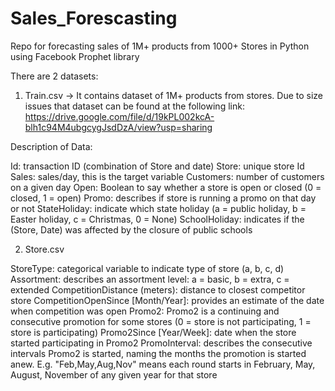 # Sales_Forescasting
Repo for forecasting sales of 1M+ products from 1000+ Stores in Python using Facebook Prophet library

There are 2 datasets: 

1) Train.csv
-> It contains dataset of 1M+ products from stores. Due to size issues that dataset can be found at the following link:
https://drive.google.com/file/d/19kPL002kcA-blh1c94M4ubgcygJsdDzA/view?usp=sharing

Description of Data:

Id: transaction ID (combination of Store and date) 
Store: unique store Id
Sales: sales/day, this is the target variable 
Customers: number of customers on a given day
Open: Boolean to say whether a store is open or closed (0 = closed, 1 = open)
Promo: describes if store is running a promo on that day or not
StateHoliday: indicate which state holiday (a = public holiday, b = Easter holiday, c = Christmas, 0 = None)
SchoolHoliday: indicates if the (Store, Date) was affected by the closure of public schools


2) Store.csv

StoreType: categorical variable to indicate type of store (a, b, c, d)
Assortment: describes an assortment level: a = basic, b = extra, c = extended
CompetitionDistance (meters): distance to closest competitor store
CompetitionOpenSince [Month/Year]: provides an estimate of the date when competition was open
Promo2: Promo2 is a continuing and consecutive promotion for some stores (0 = store is not participating, 1 = store is participating)
Promo2Since [Year/Week]: date when the store started participating in Promo2
PromoInterval: describes the consecutive intervals Promo2 is started, naming the months the promotion is started anew. E.g. "Feb,May,Aug,Nov" means each round starts in February, May, August, November of any given year for that store
